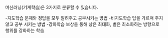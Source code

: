 
머신러닝(기계학습)은 3가지로 분류할 수 있습니다.

-지도학습
문제와 정답을 모두 알려주고 공부시키는 방법
-비지도학습
답을 가르쳐 주지 않고 공부 시키는 방법
-강화학습
보상을 통해 상은 최대화, 벌은 최소화하는 방향으로 행위를 강화하는 학습